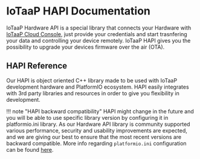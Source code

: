 # IoTaaP HAPI Documentation

IoTaaP Hardware API is a special library that connects your Hardware with [IoTaaP Cloud Console](https://console.iotaap.io), just provide your credentials
and start trasnfering your data and controlling your device remotely. IoTaaP HAPI gives you the possibility to upgrade your devices firmware over the air (OTA).

## HAPI Reference

Our HAPI is object oriented C++ library made to be used with IoTaaP development hardware and PlatformIO ecosystem. HAPI easily integrates
with 3rd party libraries and resources in order to give you flexibility in development. 

!!! note "HAPI backward compatibility"
	HAPI might change in the future and you will be able to use specific library version by configuring it in platformio.ini library. 
    As our Hardware API library is community supported various performance, security and usability improvements are expected, and we
    are giving our best to ensure that the most recent versions are backward compatible. More info regarding `platformio.ini` configuration
    can be found [here](https://docs.platformio.org/en/latest/projectconf/section_env_library.html#lib-deps).